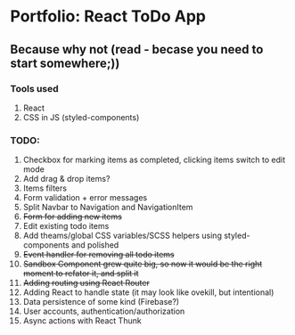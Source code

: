# Portfolio: React ToDo App

## Because why not (read - becase you need to start somewhere;))

### Tools used

1. React
2. CSS in JS (styled-components)

### TODO:

1. Checkbox for marking items as completed, clicking items switch to edit mode
2. Add drag & drop items?
3. Items filters
3. Form validation + error messages
4. Split Navbar to Navigation and NavigationItem
5. ~~Form for adding new items~~
6. Edit existing todo items
7. Add theams/global CSS variables/SCSS helpers using styled-components and polished
8. ~~Event handler for removing all todo items~~
9. ~~Sandbox Component grew quite big, so now it would be the right moment to refator it, and split it~~
10. ~~Adding routing using React Router~~
11. Adding React to handle state (it may look like ovekill, but intentional)
12. Data persistence of some kind (Firebase?)
13. User accounts, authentication/authorization
13. Async actions with React Thunk
